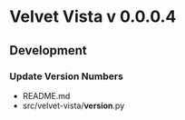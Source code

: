 # Velvet Vista v 0.0.0.4

## Development
### Update Version Numbers
 - README.md
 - src/velvet-vista/__version__.py
